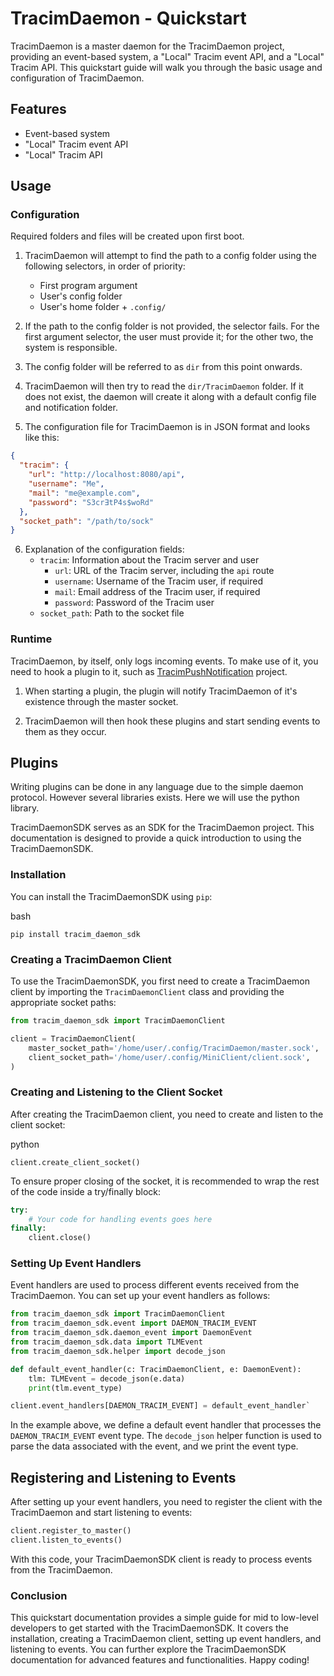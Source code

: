 
# TracimDaemon - Quickstart

TracimDaemon is a master daemon for the TracimDaemon project, providing an event-based system, a "Local" Tracim event API, and a "Local" Tracim API. This quickstart guide will walk you through the basic usage and configuration of TracimDaemon.

## Features

- Event-based system
- "Local" Tracim event API
- "Local" Tracim API

## Usage

### Configuration

Required folders and files will be created upon first boot.

1. TracimDaemon will attempt to find the path to a config folder using the following selectors, in order of priority:
   - First program argument
   - User's config folder
   - User's home folder + `.config/`

2. If the path to the config folder is not provided, the selector fails. For the first argument selector, the user must provide it; for the other two, the system is responsible.

3. The config folder will be referred to as `dir` from this point onwards.

4. TracimDaemon will then try to read the `dir/TracimDaemon` folder. If it does not exist, the daemon will create it along with a default config file and notification folder.

5. The configuration file for TracimDaemon is in JSON format and looks like this:

```json
{
  "tracim": {
    "url": "http://localhost:8080/api",
    "username": "Me",
    "mail": "me@example.com",
    "password": "S3crƎtP4s$woRd"
  },
  "socket_path": "/path/to/sock"
}
```

6. Explanation of the configuration fields:
   - `tracim`: Information about the Tracim server and user
     - `url`: URL of the Tracim server, including the `api` route
     - `username`: Username of the Tracim user, if required
     - `mail`: Email address of the Tracim user, if required
     - `password`: Password of the Tracim user
   - `socket_path`: Path to the socket file

### Runtime

TracimDaemon, by itself, only logs incoming events. To make use of it, you need to hook a plugin to it, such as [TracimPushNotification](https://github.com/Millefeuille42/TracimPushNotification) project.

1. When starting a plugin, the plugin will notify TracimDaemon of it's existence through the master socket.

2. TracimDaemon will then hook these plugins and start sending events to them as they occur.

## Plugins

Writing plugins can be done in any language due to the simple daemon protocol. However several libraries exists. Here we will use the python library.

TracimDaemonSDK serves as an SDK for the TracimDaemon project. This documentation is designed to provide a quick introduction to using the TracimDaemonSDK.

### Installation

You can install the TracimDaemonSDK using `pip`:

bash

`pip install tracim_daemon_sdk` 

### Creating a TracimDaemon Client

To use the TracimDaemonSDK, you first need to create a TracimDaemon client by importing the `TracimDaemonClient` class and providing the appropriate socket paths:

```python
from tracim_daemon_sdk import TracimDaemonClient

client = TracimDaemonClient(
    master_socket_path='/home/user/.config/TracimDaemon/master.sock',
    client_socket_path='/home/user/.config/MiniClient/client.sock',
)
```

### Creating and Listening to the Client Socket

After creating the TracimDaemon client, you need to create and listen to the client socket:

python

`client.create_client_socket()` 

To ensure proper closing of the socket, it is recommended to wrap the rest of the code inside a try/finally block:

```python
try:
    # Your code for handling events goes here
finally:
    client.close()
```

### Setting Up Event Handlers

Event handlers are used to process different events received from the TracimDaemon. You can set up your event handlers as follows:

```python
from tracim_daemon_sdk import TracimDaemonClient
from tracim_daemon_sdk.event import DAEMON_TRACIM_EVENT
from tracim_daemon_sdk.daemon_event import DaemonEvent
from tracim_daemon_sdk.data import TLMEvent
from tracim_daemon_sdk.helper import decode_json

def default_event_handler(c: TracimDaemonClient, e: DaemonEvent):
    tlm: TLMEvent = decode_json(e.data)
    print(tlm.event_type)

client.event_handlers[DAEMON_TRACIM_EVENT] = default_event_handler` 
```

In the example above, we define a default event handler that processes the `DAEMON_TRACIM_EVENT` event type. The `decode_json` helper function is used to parse the data associated with the event, and we print the event type.

## Registering and Listening to Events

After setting up your event handlers, you need to register the client with the TracimDaemon and start listening to events:

```python
client.register_to_master()
client.listen_to_events()
``` 

With this code, your TracimDaemonSDK client is ready to process events from the TracimDaemon.

### Conclusion

This quickstart documentation provides a simple guide for mid to low-level developers to get started with the TracimDaemonSDK. It covers the installation, creating a TracimDaemon client, setting up event handlers, and listening to events. You can further explore the TracimDaemonSDK documentation for advanced features and functionalities. Happy coding!
